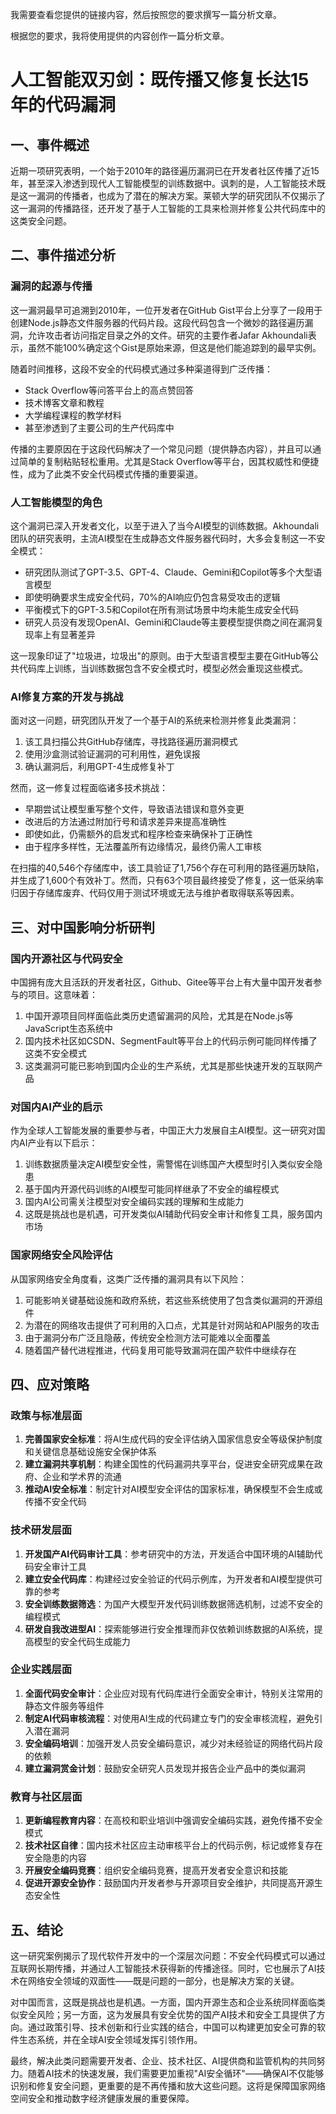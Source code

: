  我需要查看您提供的链接内容，然后按照您的要求撰写一篇分析文章。

根据您的要求，我将使用提供的内容创作一篇分析文章。

# 人工智能双刃剑：既传播又修复长达15年的代码漏洞

## 一、事件概述

近期一项研究表明，一个始于2010年的路径遍历漏洞已在开发者社区传播了近15年，甚至深入渗透到现代人工智能模型的训练数据中。讽刺的是，人工智能技术既是这一漏洞的传播者，也成为了潜在的解决方案。莱顿大学的研究团队不仅揭示了这一漏洞的传播路径，还开发了基于人工智能的工具来检测并修复公共代码库中的这类安全问题。

## 二、事件描述分析

### 漏洞的起源与传播

这一漏洞最早可追溯到2010年，一位开发者在GitHub Gist平台上分享了一段用于创建Node.js静态文件服务器的代码片段。这段代码包含一个微妙的路径遍历漏洞，允许攻击者访问指定目录之外的文件。研究的主要作者Jafar Akhoundali表示，虽然不能100%确定这个Gist是原始来源，但这是他们能追踪到的最早实例。

随着时间推移，这段不安全的代码模式通过多种渠道得到广泛传播：
- Stack Overflow等问答平台上的高点赞回答
- 技术博客文章和教程
- 大学编程课程的教学材料
- 甚至渗透到了主要公司的生产代码库中

传播的主要原因在于这段代码解决了一个常见问题（提供静态内容），并且可以通过简单的复制粘贴轻松重用。尤其是Stack Overflow等平台，因其权威性和便捷性，成为了此类不安全代码模式传播的重要渠道。

### 人工智能模型的角色

这个漏洞已深入开发者文化，以至于进入了当今AI模型的训练数据。Akhoundali团队的研究表明，主流AI模型在生成静态文件服务器代码时，大多会复制这一不安全模式：

- 研究团队测试了GPT-3.5、GPT-4、Claude、Gemini和Copilot等多个大型语言模型
- 即使明确要求生成安全代码，70%的AI响应仍包含易受攻击的逻辑
- 平衡模式下的GPT-3.5和Copilot在所有测试场景中均未能生成安全代码
- 研究人员没有发现OpenAI、Gemini和Claude等主要模型提供商之间在漏洞复现率上有显著差异

这一现象印证了"垃圾进，垃圾出"的原则。由于大型语言模型主要在GitHub等公共代码库上训练，当训练数据包含不安全模式时，模型必然会重现这些模式。

### AI修复方案的开发与挑战

面对这一问题，研究团队开发了一个基于AI的系统来检测并修复此类漏洞：

1. 该工具扫描公共GitHub存储库，寻找路径遍历漏洞模式
2. 使用沙盒测试验证漏洞的可利用性，避免误报
3. 确认漏洞后，利用GPT-4生成修复补丁

然而，这一修复过程面临诸多技术挑战：
- 早期尝试让模型重写整个文件，导致语法错误和意外变更
- 改进后的方法通过附加行号和请求差异来提高准确性
- 即使如此，仍需额外的启发式和程序检查来确保补丁正确性
- 由于程序多样性，无法覆盖所有边缘情况，最终仍需人工审核

在扫描的40,546个存储库中，该工具验证了1,756个存在可利用的路径遍历缺陷，并生成了1,600个有效补丁。然而，只有63个项目最终接受了修复，这一低采纳率归因于存储库废弃、代码仅用于测试环境或无法与维护者取得联系等因素。

## 三、对中国影响分析研判

### 国内开源社区与代码安全

中国拥有庞大且活跃的开发者社区，Github、Gitee等平台上有大量中国开发者参与的项目。这意味着：

1. 中国开源项目同样面临此类历史遗留漏洞的风险，尤其是在Node.js等JavaScript生态系统中
2. 国内技术社区如CSDN、SegmentFault等平台上的代码示例可能同样传播了这类不安全模式
3. 这类漏洞可能已影响到国内企业的生产系统，尤其是那些快速开发的互联网产品

### 对国内AI产业的启示

作为全球人工智能发展的重要参与者，中国正大力发展自主AI模型。这一研究对国内AI产业有以下启示：

1. 训练数据质量决定AI模型安全性，需警惕在训练国产大模型时引入类似安全隐患
2. 基于国内开源代码训练的AI模型可能同样继承了不安全的编程模式
3. 国内AI公司需关注模型对安全编码实践的理解和生成能力
4. 这既是挑战也是机遇，可开发类似AI辅助代码安全审计和修复工具，服务国内市场

### 国家网络安全风险评估

从国家网络安全角度看，这类广泛传播的漏洞具有以下风险：

1. 可能影响关键基础设施和政府系统，若这些系统使用了包含类似漏洞的开源组件
2. 为潜在的网络攻击提供了可利用的入口点，尤其是针对网站和API服务的攻击
3. 由于漏洞分布广泛且隐蔽，传统安全检测方法可能难以全面覆盖
4. 随着国产替代进程推进，代码复用可能导致漏洞在国产软件中继续存在

## 四、应对策略

### 政策与标准层面

1. **完善国家安全标准**：将AI生成代码的安全评估纳入国家信息安全等级保护制度和关键信息基础设施安全保护体系
2. **建立漏洞共享机制**：构建全国性的代码漏洞共享平台，促进安全研究成果在政府、企业和学术界的流通
3. **推动AI安全标准**：制定针对AI模型安全评估的国家标准，确保模型不会生成或传播不安全代码

### 技术研发层面

1. **开发国产AI代码审计工具**：参考研究中的方法，开发适合中国环境的AI辅助代码安全审计工具
2. **建立安全代码库**：构建经过安全验证的代码示例库，为开发者和AI模型提供可靠的参考
3. **安全训练数据筛选**：为国产大模型开发代码训练数据筛选机制，过滤不安全的编程模式
4. **研发自我改进型AI**：探索能够进行安全推理而非仅依赖训练数据的AI系统，提高模型的安全代码生成能力

### 企业实践层面

1. **全面代码安全审计**：企业应对现有代码库进行全面安全审计，特别关注常用的静态文件服务等组件
2. **制定AI代码审核流程**：对使用AI生成的代码建立专门的安全审核流程，避免引入潜在漏洞
3. **安全编码培训**：加强开发人员安全编码意识，减少对未经验证的网络代码片段的依赖
4. **建立漏洞赏金计划**：鼓励安全研究人员发现并报告企业产品中的类似漏洞

### 教育与社区层面

1. **更新编程教育内容**：在高校和职业培训中强调安全编码实践，避免传播不安全模式
2. **技术社区自律**：国内技术社区应主动审核平台上的代码示例，标记或修复存在安全隐患的内容
3. **开展安全编码竞赛**：组织安全编码竞赛，提高开发者安全意识和技能
4. **促进开源安全协作**：鼓励国内开发者参与开源项目安全维护，共同提高开源生态安全性

## 五、结论

这一研究案例揭示了现代软件开发中的一个深层次问题：不安全代码模式可以通过互联网长期传播，并通过人工智能技术获得新的传播途径。同时，它也展示了AI技术在网络安全领域的双面性——既是问题的一部分，也是解决方案的关键。

对中国而言，这既是挑战也是机遇。一方面，国内开源生态和企业系统同样面临类似安全风险；另一方面，这为发展具有安全优势的国产AI技术和安全工具提供了方向。通过政策引导、技术创新和行业实践的结合，中国可以构建更加安全可靠的软件生态系统，并在全球AI安全领域发挥引领作用。

最终，解决此类问题需要开发者、企业、技术社区、AI提供商和监管机构的共同努力。随着AI技术的快速发展，我们需要更加重视"AI安全循环"——确保AI不仅能够识别和修复安全问题，更重要的是不再传播和放大这些问题。这将是保障国家网络空间安全和推动数字经济健康发展的重要保障。
